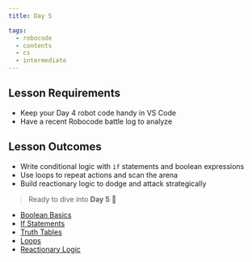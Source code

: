 ```yaml
---
title: Day 5

tags:
  - robocode
  - contents
  - cs
  - intermediate
---
```


## Lesson Requirements

* Keep your Day 4 robot code handy in VS Code
* Have a recent Robocode battle log to analyze

## Lesson Outcomes

* Write conditional logic with `if` statements and boolean expressions
* Use loops to repeat actions and scan the arena
* Build reactionary logic to dodge and attack strategically

> Ready to dive into **Day 5** 🤖
- [Boolean Basics](/robocode/Day-5/00_boolean_basics)
- [If Statements](/robocode/Day-5/01_if_statements)
- [Truth Tables](/robocode/Day-5/02_truth_tables)
- [Loops](/robocode/Day-5/03_loops)
- [Reactionary Logic](/robocode/Day-5/04_reactionary_logic)
